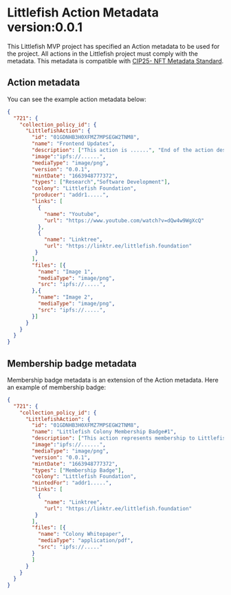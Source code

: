 # Littlefish Action Metadata version:0.0.1
This Littlefish MVP project has specified an Action metadata to be used for the project. 
All actions in the Littlefish project must comply with the metadata. 
This metadata is compatible with [CIP25- NFT Metadata Standard](https://cips.cardano.org/cips/cip25/#version1).

## Action metadata
You can see the example action metadata below: 
```json
{
  "721": {
    "collection_policy_id": {
      "LittlefishAction": {
        "id": "01GDNHB3H0XFMZ7MPSEGW2TNM8",
        "name": "Frontend Updates", 
        "description": ["This action is ......", "End of the action description."], 
        "image":"ipfs://......", 
        "mediaType": "image/png", 
        "version": "0.0.1",  
        "mintDate": "1663948777372",
        "types": ["Research","Software Development"], 
        "colony": "Littlefish Foundation", 
        "producer": "addr1.....",
        "links": [
          {
            "name": "Youtube",
            "url": "https://www.youtube.com/watch?v=dQw4w9WgXcQ"
          },
          {
            "name": "Linktree",
            "url": "https://linktr.ee/littlefish.foundation"
         }
        ], 
        "files": [{
          "name": "Image 1", 
          "mediaType": "image/png",
          "src": "ipfs://.....", 
        },{
          "name": "Image 2",
          "mediaType": "image/png", 
          "src": "ipfs://.....",
        }]
      }
    }
  }
}   
```

## Membership badge metadata
Membership badge metadata is an extension of the Action metadata. Here an example of membership badge:

```json
{
  "721": {
    "collection_policy_id": {
      "LittlefishAction": {
        "id": "01GDNHB3H0XFMZ7MPSEGW2TNM8",
        "name": "Littlefish Colony Membership Badge#1", 
        "description": ["This action represents membership to Littlefish Colony"], 
        "image":"ipfs://......", 
        "mediaType": "image/png", 
        "version": "0.0.1",  
        "mintDate": "1663948777372",
        "types": ["Membership Badge"], 
        "colony": "Littlefish Foundation", 
        "mintedFor": "addr1.....",
        "links": [
          {
            "name": "Linktree",
            "url": "https://linktr.ee/littlefish.foundation"
         }
        ], 
        "files": [{
          "name": "Colony Whitepaper", 
          "mediaType": "application/pdf",
          "src": "ipfs://....."
        }
        ]
      }
    }
  }
}   
```
